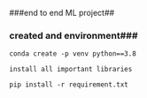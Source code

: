 
###end to end ML project##

### created and environment###
```
conda create -p venv python==3.8
```
```
install all important libraries

pip install -r requirement.txt
```





